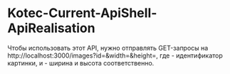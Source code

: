 # Kotec-Current-ApiShell-ApiRealisation
Чтобы использовать этот API, нужно отправлять GET-запросы на http://localhost:3000/images?id=<ID>&width=<WIDTH>&height=<HEIGHT>, где <ID> - идентификатор картинки, <WIDTH> и <HEIGHT> - ширина и высота соответственно.
